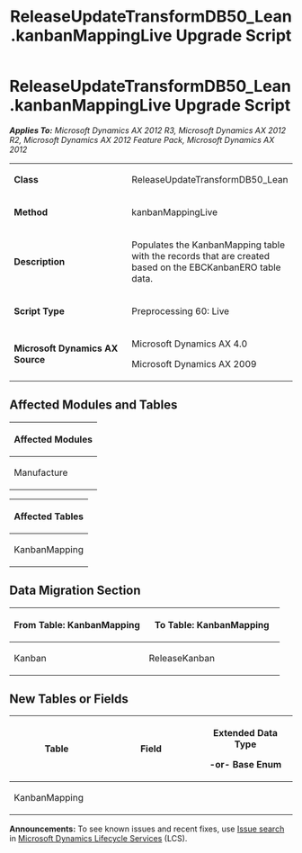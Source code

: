﻿---
title: ReleaseUpdateTransformDB50_Lean.kanbanMappingLive Upgrade Script
TOCTitle: ReleaseUpdateTransformDB50_Lean.kanbanMappingLive Upgrade Script
ms:assetid: a36c0241-c937-671b-c7e9-672b60ce033d
ms:mtpsurl: https://msdn.microsoft.com/en-us/library/JJ736760(v=AX.60)
ms:contentKeyID: 49710192
ms.date: 05/18/2015
mtps_version: v=AX.60
---

# ReleaseUpdateTransformDB50\_Lean.kanbanMappingLive Upgrade Script 


_**Applies To:** Microsoft Dynamics AX 2012 R3, Microsoft Dynamics AX 2012 R2, Microsoft Dynamics AX 2012 Feature Pack, Microsoft Dynamics AX 2012_

<table>
<colgroup>
<col style="width: 50%" />
<col style="width: 50%" />
</colgroup>
<tbody>
<tr class="odd">
<td><p><strong>Class</strong></p></td>
<td><p>ReleaseUpdateTransformDB50_Lean</p></td>
</tr>
<tr class="even">
<td><p><strong>Method</strong></p></td>
<td><p>kanbanMappingLive</p></td>
</tr>
<tr class="odd">
<td><p><strong>Description</strong></p></td>
<td><p>Populates the KanbanMapping table with the records that are created based on the EBCKanbanERO table data.</p></td>
</tr>
<tr class="even">
<td><p><strong>Script Type</strong></p></td>
<td><p>Preprocessing 60: Live</p></td>
</tr>
<tr class="odd">
<td><p><strong>Microsoft Dynamics AX Source</strong></p></td>
<td><p>Microsoft Dynamics AX 4.0</p>
<p>Microsoft Dynamics AX 2009</p></td>
</tr>
</tbody>
</table>


## Affected Modules and Tables

<table>
<colgroup>
<col style="width: 100%" />
</colgroup>
<thead>
<tr class="header">
<th><p>Affected Modules</p></th>
</tr>
</thead>
<tbody>
<tr class="odd">
<td><p>Manufacture</p></td>
</tr>
</tbody>
</table>


<table>
<colgroup>
<col style="width: 100%" />
</colgroup>
<thead>
<tr class="header">
<th><p>Affected Tables</p></th>
</tr>
</thead>
<tbody>
<tr class="odd">
<td><p>KanbanMapping</p></td>
</tr>
</tbody>
</table>


## Data Migration Section

<table>
<colgroup>
<col style="width: 50%" />
<col style="width: 50%" />
</colgroup>
<thead>
<tr class="header">
<th><p>From Table: KanbanMapping</p></th>
<th><p>To Table: KanbanMapping</p></th>
</tr>
</thead>
<tbody>
<tr class="odd">
<td><p>Kanban</p></td>
<td><p>ReleaseKanban</p></td>
</tr>
</tbody>
</table>


## New Tables or Fields

<table>
<colgroup>
<col style="width: 33%" />
<col style="width: 33%" />
<col style="width: 33%" />
</colgroup>
<thead>
<tr class="header">
<th><p>Table</p></th>
<th><p>Field</p></th>
<th><p>Extended Data Type</p>
<p>-or- Base Enum</p></th>
</tr>
</thead>
<tbody>
<tr class="odd">
<td><p>KanbanMapping</p></td>
<td><p></p></td>
<td><p></p></td>
</tr>
</tbody>
</table>

  
**Announcements:** To see known issues and recent fixes, use [Issue search](http://go.microsoft.com/fwlink/?linkid=389258) in [Microsoft Dynamics Lifecycle Services](http://go.microsoft.com/fwlink/?linkid=306505) (LCS).

